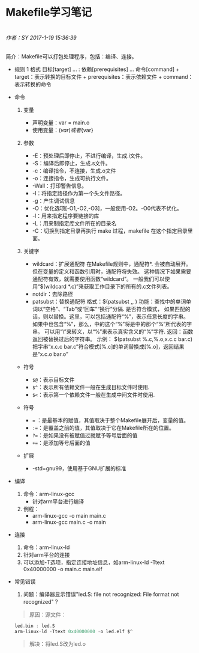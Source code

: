 # Makefile学习笔记

#
*作者：SY*
*2017-1-19 15:36:39*
##

简介：Makefile可以打包处理程序，包括：编译、连接。
+ 规则
	1 格式
		目标[target] ... : 依赖[prerequisites] ...
		<TAB>命令[command]
		+ target：表示转换的目标文件
		+ prerequisites：表示依赖文件
		+ command：表示转换的命令

+ 命令
	1. 变量
		+ 声明变量：var = main.o
		+ 使用变量：$(var)或者${var}

	2. 参数
		+ -E：预处理后即停止，不进行编译，生成.i文件。
		+ -S：编译后即停止，生成.s文件。
		+ -c：编译指令，不连接，生成.o文件
		+ -o：连接指令，生成可执行文件。	
		+ -Wall：打印警告信息。
		+ -I：将指定路径作为第一个头文件路径。
		+ -g：产生调试信息
		+ -O：优化选项[-O1,-O2,-O3]，一般使用-O2。-O0代表不优化。
		+ -l：用来指定程序要链接的库
		+ -L：用来制指定库文件所在的目录名
		+ -C：切换到指定目录再执行 make 过程，makefile 在这个指定目录里面。

	3. 关键字
		+ wildcard：扩展通配符
			在Makefile规则中，通配符*. 会被自动展开。但在变量的定义和函数引用时，通配符将失效。
			这种情况下如果需要通配符有效，就需要使用函数“wildcard”。
			一般我们可以使用“$(wildcard *.c)”来获取工作目录下的所有的.c文件列表。
		+ notdir：去除路径
		+ patsubst：替换通配符
			格式：$(patsubst <pattern>,<replacement>,<text> ) 
			功能：查找<text>中的单词单词以“空格”、“Tab”或“回车”“换行”分隔. 是否符合模式<pattern>，
				如果匹配的话，则以<replacement>替换。这里，<pattern>可以包括通配符“%”，表示任意长度的字串。
				如果<replacement>中也包含“%”，那么，<replacement>中的这个“%”将是<pattern>中的那个“%”所代表的字串。
				可以用“\”来转义，以“\%”来表示真实含义的“%”字符. 
				返回：函数返回被替换过后的字符串。
			示例：
				$(patsubst %.c,%.o,x.c.c bar.c)
				把字串“x.c.c bar.c”符合模式[%.c]的单词替换成[%.o]，返回结果是“x.c.o bar.o”
	+ 符号
		+ `$@`：表示目标文件
		+ `$^`：表示所有依赖文件一般在生成目标文件时使用. 
		+ `$<`：表示第一个依赖文件一般在生成中间文件时使用. 

	+ 符号
		+ `=` ：是最基本的赋值，其值取决于整个Makefile展开后，变量的值。
		+ `:=`：是覆盖之前的值，其值取决于它在Makefile所在的位置。
		+ `?=`：是如果没有被赋值过就赋予等号后面的值
		+ `+=`：是添加等号后面的值	

	+ 扩展
		+ -std=gnu99，使用基于GNU扩展的标准

+ 编译
	1. 命令：arm-linux-gcc
		+ 针对arm平台进行编译
	2. 例程：
		+ arm-linux-gcc -o main main.c
		+ arm-linux-gcc main.c -o main

+ 连接
	1. 命令：arm-linux-ld
	2. 针对arm平台的连接
	3. 可以添加-T选项，指定连接地址信息，如arm-linux-ld -Ttext 	0x40000000 -o main.c main.elf

+ 常见错误
	1. 问题：编译器显示错误"led.S: file not recognized: File format not recognized"？
	> 原因：源文件：
	```C
	led.bin : led.S
	arm-linux-ld -Ttext 0x40000000 -o led.elf $^
	```
	> 解决：将led.S改为led.o
